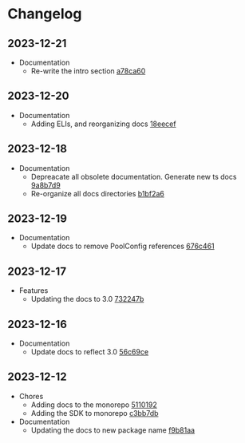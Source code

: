 # Changelog
## 2023-12-21
- Documentation
  - Re-write the intro section [a78ca60](https://github.com/differentialhq/differential/commit/a78ca60)
## 2023-12-20
- Documentation
  - Adding ELIs, and reorganizing docs [18eecef](https://github.com/differentialhq/differential/commit/18eecef)
## 2023-12-18
- Documentation
  - Depreacate all obsolete documentation. Generate new ts docs [9a8b7d9](https://github.com/differentialhq/differential/commit/9a8b7d9)
  - Re-organize all docs directories [b1bf2a6](https://github.com/differentialhq/differential/commit/b1bf2a6)
## 2023-12-19
- Documentation
  - Update docs to remove PoolConfig references [676c461](https://github.com/differentialhq/differential/commit/676c461)
## 2023-12-17
- Features
  - Updating the docs to 3.0 [732247b](https://github.com/differentialhq/differential/commit/732247b)
## 2023-12-16
- Documentation
  - Update docs to reflect 3.0 [56c69ce](https://github.com/differentialhq/differential/commit/56c69ce)
## 2023-12-12
- Chores
  - Adding docs to the monorepo [5110192](https://github.com/differentialhq/differential/commit/5110192)
  - Adding the SDK to monorepo [c3bb7db](https://github.com/differentialhq/differential/commit/c3bb7db)
- Documentation
  - Updating the docs to new package name [f9b81aa](https://github.com/differentialhq/differential/commit/f9b81aa)

